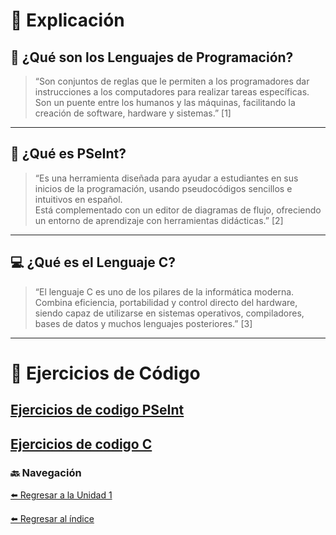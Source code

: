 # 🧠 Explicación  

## 💬 ¿Qué son los Lenguajes de Programación?  
> “Son conjuntos de reglas que le permiten a los programadores dar instrucciones a los computadores para realizar tareas específicas.  
> Son un puente entre los humanos y las máquinas, facilitando la creación de software, hardware y sistemas.” [1]

---

## 🧩 ¿Qué es PSeInt?  
> “Es una herramienta diseñada para ayudar a estudiantes en sus inicios de la programación, usando pseudocódigos sencillos e intuitivos en español.  
> Está complementado con un editor de diagramas de flujo, ofreciendo un entorno de aprendizaje con herramientas didácticas.” [2]

---

## 💻 ¿Qué es el Lenguaje C?  
> “El lenguaje C es uno de los pilares de la informática moderna.  
> Combina eficiencia, portabilidad y control directo del hardware, siendo capaz de utilizarse en sistemas operativos, compiladores, bases de datos y muchos lenguajes posteriores.” [3]

---

# 🧮 Ejercicios de Código
[Ejercicios de codigo PSeInt](./EjerciciosPSeInt.md)
---
[Ejercicios de codigo C](./EjerciciosC.md)
---
### 🔙 Navegación

[⬅️ Regresar a la Unidad 1](./Unidad1.md)

[⬅️ Regresar al índice](./index.md)
